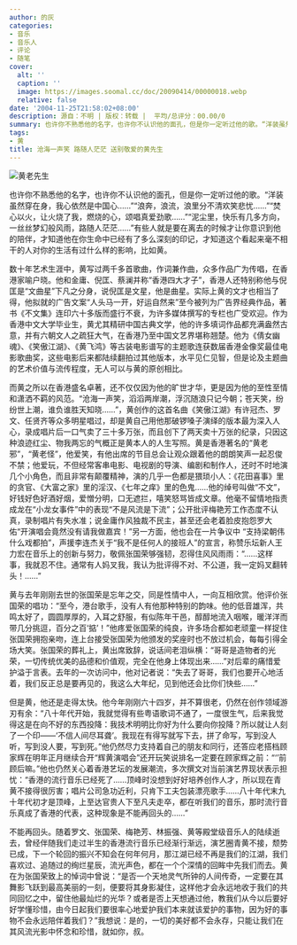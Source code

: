 ```yaml
---
author: 的灰
categories:
- 音乐
- 音乐人
- 评论
- 随笔
cover:
  alt: ''
  caption: ''
  image: https://images.soomal.cc/doc/20090414/00000018.webp
  relative: false
date: '2004-11-25T21:58:02+08:00'
description: 源自：不明 | 版权：转载 |  平均/总评分：00.00/0
summary: 也许你不熟悉他的名字，也许你不认识他的面孔，但是你一定听过他的歌。“洋装虽然穿在身，我心依然是中国心……”“浪奔，浪流，浪里分不清欢笑悲忧……”“焚心以火，让火烧了我，燃烧的心，颂唱真爱劲歌……”“泥尘里，快乐有几多方向，一丝丝梦幻般风雨，路随人茫茫……”有些人就是要在离去的时候才让你意识到他的陪伴，才知道他在你生命中已经有了多么深刻的印记，才知道这个看起来毫不相干的人对你的生活有过什么样的影响，比如黄��
tags:
- 黄
title: 沧海一声笑 路随人茫茫 送别敬爱的黄先生
---
```


![黄老先生](https://images.soomal.cc/doc/20090414/00000018.webp)

也许你不熟悉他的名字，也许你不认识他的面孔，但是你一定听过他的歌。“洋装虽然穿在身，我心依然是中国心……”“浪奔，浪流，浪里分不清欢笑悲忧……”“焚心以火，让火烧了我，燃烧的心，颂唱真爱劲歌……”“泥尘里，快乐有几多方向，一丝丝梦幻般风雨，路随人茫茫……”有些人就是要在离去的时候才让你意识到他的陪伴，才知道他在你生命中已经有了多么深刻的印记，才知道这个看起来毫不相干的人对你的生活有过什么样的影响，比如黄。







数十年艺术生涯中，黄写过两千多首歌曲，作词兼作曲，众多作品广为传唱，在香港家喻户晓。他和金庸、倪匡、蔡澜并称“香港四大才子”，香港人还特别称他与倪匡是“文曲星”下凡之分身，说倪匡是文星，他是曲星。实际上黄的文才也相当了得，他拟就的广告文案“人头马一开，好运自然来”至今被列为广告界经典作品，著书《不文集》连印六十多版而盛行不衰，为许多媒体撰写的专栏也广受欢迎。作为香港中文大学毕业生，黄尤其精研中国古典文学，他的许多填词作品都充满盎然古意，并有六朝文人之疏狂大气，在香港乃至中国文艺界堪称翘楚。他为《倩女幽魂》、《笑傲江湖》、《黄飞鸿》等古装电影谱写的主题歌连获数届香港金像奖最佳电影歌曲奖，这些电影后来都陆续翻拍过其他版本，水平见仁见智，但是论及主题曲的艺术价值与流传程度，无人可以与黄的原创相比。







而黄之所以在香港盛名卓著，还不仅仅因为他的旷世才华，更是因为他的至性至情和潇洒不羁的风范。“沧海一声笑，滔滔两岸潮，浮沉随浪只记今朝；苍天笑，纷纷世上潮，谁负谁胜天知晓……”，黄创作的这首名曲《笑傲江湖》有许冠杰、罗文、任贤齐等众多明星唱过，却是黄自己用他那破锣嗓子演绎的版本最为深入人心，录成唱片后一口气卖了三十多万张，而且创下了两天卖十万张的纪录，只因这种浪迹红尘、物我两忘的气概正是黄本人的人生写照。黄是香港著名的“黄老邪”，“黄老怪”，他爱笑，有他出席的节目总会让观众跟着他的朗朗笑声一起忍俊不禁；他爱玩，不但经常客串电影、电视剧的导演、编剧和制作人，还时不时地演几个小角色，而且非常有颠覆精神，演的几乎一色都是猥琐小人：《花田喜事》里的贪官、《大富之家》里的淫汉、《七年之痒》里的色鬼……他的绰号叫做“不文”，好钱好色好酒好烟，爱憎分明，口无遮拦，嘻笑怒骂皆成文章。他毫不留情地指责成龙在“小龙女事件”中的表现“不是风流是下流”；公开批评梅艳芳工作态度不认真，录制唱片有失水准；说金庸作风独裁不民主，甚至还会老着脸皮抱怨罗大佑“开演唱会竟然没有请我做嘉宾！”另一方面，他也会在一片争议中 “支持梁朝伟什么戏都拍”，声援李连杰关于“我不是任何人的接班人”的宣言，称赞乐坛新人王力宏在音乐上的创新与努力，敬佩张国荣够强韧，忍得住风风雨雨：“……这样事，我就忍不住。通常有人妈叉我，我认为批评得不对、不公道，我一定妈叉翻转头！……”







黄与去年刚刚去世的张国荣是忘年之交，同是性情中人，一向互相欣赏。他评价张国荣的唱功：“至今，港台歌手，没有人有他那种特别的韵味。他的低音雄浑，共鸣太好了，圆圆厚厚的，入耳之舒服，有似陈年干邑，醇醇地流入咽喉，暖洋洋而带几分挑逗，百分之百‘掂’！”他疼爱张国荣的纯良，许多场合都如老顽童一样捉住张国荣拥抱亲吻，连上台接受张国荣为他颁发的奖座时也不放过机会，每每引得全场大笑。张国荣的葬礼上，黄出席致辞，说话间老泪纵横：“哥哥是造物者的光荣，一切传统优美的品德和价值观，完全在他身上体现出来……”对后辈的痛惜爱护溢于言表。去年的一次访问中，他对记者说：“失去了哥哥，我们也要开心地活着，我们反正总是要再见的，我这么大年纪，见到他还会比你们快些……”







但是黄，他还是走得太快。他今年刚刚六十四岁，并不算很老，仍然在创作领域游刃有余：“八十年代开始，我就觉得有些粤语歌词不通了，一度很生气，后来我觉得这是在向不好的东西投降：我技术明明比你好为什么要向你投降？所以就让人刻了一个印――‘不信人间尽耳聋’。我现在有得写就写下去，拼了命写，写到没人听，写到没人要，写到死。”他仍然尽力支持着自己的朋友和同行，还答应老搭档顾家辉在明年正月继续合开“辉黄演唱会”还开玩笑说排名一定要在顾家辉之前：“‘’前顾后嘛。”他也仍然关心着香港艺坛的发展潮流，多次撰文对当前演艺界现状表示担忧：“香港的流行音乐已经死了……顶峰时没想到好好培养创作人才，所以现在青黄不接得很厉害；唱片公司急功近利，只肯下工夫包装漂亮歌手……八十年代末九十年代初才是顶峰，上至达官贵人下至凡夫走卒，都在听我们的音乐，那时流行音乐真成了香港的代表，这种现象是不能再回头的……”







不能再回头。随着罗文、张国荣、梅艳芳、林振强、黄等殿堂级音乐人的陆续逝去，曾经伴随我们走过半生的香港流行音乐已经渐行渐远，演艺圈青黄不接，颓势已成，下一个轮回的振兴不知会在何年何月，那江湖已经不再是我们的江湖，我们喜欢过、追随过的绚烂星辰，流光声色，都在一个个深情的回眸中先我们而去。黄在为张国荣致上的悼词中曾说：“是否一个天地灵气所钟的人间传奇，一定要在其舞影飞跃到最高美丽的一刻，便要将其身影凝住，这样他才会永远地收于我们的共同回忆之中，留住他最灿烂的光华？或者是否上天想通过他，教我们从今以后要好好学懂珍惜，由今日起我们要很率心地爱护我们本来就该爱护的事物，因为好的事物不会永远陪伴着我们？”我想说：是的，一切的美好都不会永存，只能让我们在其风流光影中怀念和珍惜，就如你，叔。